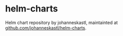 # helm-charts

Helm chart repository by johanneskastl, maintainted at [github.com/johanneskastl/helm-charts](https://github.com/johanneskastl/helm-charts).
